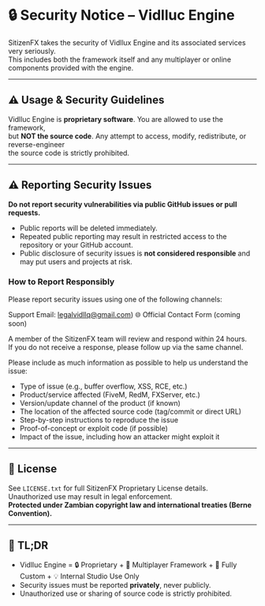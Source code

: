 # 🔒 Security Notice – Vidlluc Engine

SitizenFX takes the security of Vidllux Engine and its associated services very seriously.  
This includes both the framework itself and any multiplayer or online components provided with the engine.

---

## ⚠️ Usage & Security Guidelines

Vidlluc Engine is **proprietary software**. You are allowed to use the framework,  
but **NOT the source code**. Any attempt to access, modify, redistribute, or reverse-engineer  
the source code is strictly prohibited.

---

## ⚠️ Reporting Security Issues

**Do not report security vulnerabilities via public GitHub issues or pull requests.**  

- Public reports will be deleted immediately.  
- Repeated public reporting may result in restricted access to the repository or your GitHub account.  
- Public disclosure of security issues is **not considered responsible** and may put users and projects at risk.

### How to Report Responsibly

Please report security issues using one of the following channels:

Support Email: legalvidllq@gmail.com)
🌐 Official Contact Form (coming soon)

A member of the SitizenFX team will review and respond within 24 hours.  
If you do not receive a response, please follow up via the same channel.

Please include as much information as possible to help us understand the issue:

- Type of issue (e.g., buffer overflow, XSS, RCE, etc.)  
- Product/service affected (FiveM, RedM, FXServer, etc.)  
- Version/update channel of the product (if known)  
- The location of the affected source code (tag/commit or direct URL)  
- Step-by-step instructions to reproduce the issue  
- Proof-of-concept or exploit code (if possible)  
- Impact of the issue, including how an attacker might exploit it

---

## 📝 License

See `LICENSE.txt` for full SitizenFX Proprietary License details.  
Unauthorized use may result in legal enforcement.  
**Protected under Zambian copyright law and international treaties (Berne Convention).**

---

## 🚀 TL;DR

- Vidlluc Engine = 🔒 Proprietary + 🚀 Multiplayer Framework + 🎨 Fully Custom + 💡 Internal Studio Use Only  
- Security issues must be reported **privately**, never publicly.  
- Unauthorized use or sharing of source code is strictly prohibited.
